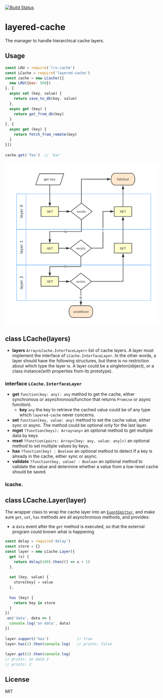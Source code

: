 [![Build Status](https://travis-ci.org/kaelzhang/node-layered-cache.svg?branch=master)](https://travis-ci.org/kaelzhang/node-layered-cache)
<!-- optional appveyor tst
[![Windows Build Status](https://ci.appveyor.com/api/projects/status/github/kaelzhang/node-layered-cache?branch=master&svg=true)](https://ci.appveyor.com/project/kaelzhang/node-layered-cache)
-->
<!-- optional npm version
[![NPM version](https://badge.fury.io/js/layered-cache.svg)](http://badge.fury.io/js/layered-cache)
-->
<!-- optional npm downloads
[![npm module downloads per month](http://img.shields.io/npm/dm/layered-cache.svg)](https://www.npmjs.org/package/layered-cache)
-->
<!-- optional dependency status
[![Dependency Status](https://david-dm.org/kaelzhang/node-layered-cache.svg)](https://david-dm.org/kaelzhang/node-layered-cache)
-->

# layered-cache

The manager to handle hierarchical cache layers.

## Usage

```js
const LRU = require('lru-cache')
const LCache = require('layered-cache')
const cache = new LCache([{
  new LRU({max: 500})
}, {
  async set (key, value) {
    return save_to_db(key, value)
  },
  async get (key) {
    return get_from_db(key)
  }
}, {
  async get (key) {
    return fetch_from_remote(key)
  }
}])

cache.get('foo')  // 'bar'
```

![flow](flow.png)

## class LCache(layers)

- **layers** `Array<LCache.InterfaceLayer>` list of cache layers. A layer must implement the interface of `LCache.InterfaceLayer`. In the other words, a layer should have the following structures, but there is no restriction about which type the layer is. A layer could be a singleton(object), or a class instance(with properties from its prototype).

### interface `LCache.InterfaceLayer`

- **get** `function(key: any): any` method to get the cache, either synchronous or asynchronous(function that returns `Promise` or async function).
  - **key** `any` the key to retrieve the cached value could be of any type which `layered-cache` never concerns.
- **set** `function(key, value: any)` method to set the cache value, either sync or async. The method could be optional only for the last layer.
- **mget** `?function(keys): Array<any>` an optional method to get multiple data by keys
- **mset** `?function(pairs: Array<[key: any, value: any]>)` an optional method to set multiple values by keys.
- **has** `?function(key) : Boolean` an optional method to detect if a key is already in the cache, either sync or async.
- **validate** `?function(key, value) : Boolean` an optional method to validate the value and determine whether a value from a low-level cache should be saved.

### lcache.

## class LCache.Layer(layer)

The wrapper class to wrap the cache layer into an [`EventEmitter`](https://nodejs.org/dist/latest-v7.x/docs/api/events.html#events_class_eventemitter), and make sure `get`, `set`, `has` methods are all asynchronous methods, and provides:

- a `data` event after the `get` method is executed, so that the external program could known what is happening

```js
const delay = require('delay')
const store = {}
const layer = new LCache.Layer({
  get (x) {
    return delay(100).then(() => x + 1)
  },

  set (key, value) {
    store[key] = value
  },

  has (key) {
    return key in store
  }
})
.on('data', data => {
  console.log('on data', data)
})

layer.support('has')             // true
layer.has(1).then(console.log)   // prints: false

layer.get(1).then(console.log)
// prints: on data 2
// prints: 2
```

## License

MIT
